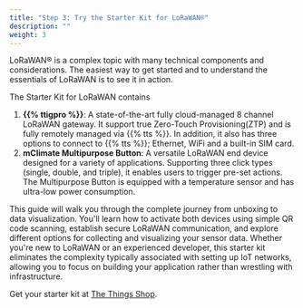 ```yaml
---
title: "Step 3: Try the Starter Kit for LoRaWAN®"
description: ""
weight: 3
---
```


LoRaWAN® is a complex topic with many technical components and considerations. The easiest way to get started and to understand the essentials of LoRaWAN is to see it in action.

<!--more-->

The Starter Kit for LoRaWAN contains

1. **{{% ttigpro %}}**: A state-of-the-art fully cloud-managed 8 channel LoRaWAN gateway. It support true Zero-Touch Provisioning(ZTP) and is fully remotely managed via {{% tts %}}. In addition, it also has three options to connect to {{% tts %}}; Ethernet, WiFi and a built-in SIM card.
2. **mClimate Multipurpose Button**: A versatile LoRaWAN end device designed for a variety of applications. Supporting three click types (single, double, and triple), it enables users to trigger pre-set actions. The Multipurpose Button is equipped with a temperature sensor and has ultra-low power consumption.

This guide will walk you through the complete journey from unboxing to data visualization. You'll learn how to activate both devices using simple QR code scanning, establish secure LoRaWAN communication, and explore different options for collecting and visualizing your sensor data. Whether you're new to LoRaWAN or an experienced developer, this starter kit eliminates the complexity typically associated with setting up IoT networks, allowing you to focus on building your application rather than wrestling with infrastructure.

Get your starter kit at [The Things Shop](https://thethingsshop.com/products/starter-kit-for-lorawan).
